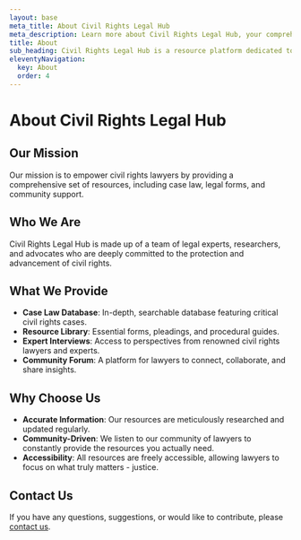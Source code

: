 ```yaml
---
layout: base
meta_title: About Civil Rights Legal Hub
meta_description: Learn more about Civil Rights Legal Hub, your comprehensive resource for civil rights law.
title: About
sub_heading: Civil Rights Legal Hub is a resource platform dedicated to equipping civil rights lawyers with the tools they need for success.
eleventyNavigation:
  key: About
  order: 4
---
```


# About Civil Rights Legal Hub

## Our Mission

Our mission is to empower civil rights lawyers by providing a comprehensive set of resources, including case law, legal forms, and community support.

## Who We Are

Civil Rights Legal Hub is made up of a team of legal experts, researchers, and advocates who are deeply committed to the protection and advancement of civil rights.

## What We Provide

- **Case Law Database**: In-depth, searchable database featuring critical civil rights cases.
- **Resource Library**: Essential forms, pleadings, and procedural guides.
- **Expert Interviews**: Access to perspectives from renowned civil rights lawyers and experts.
- **Community Forum**: A platform for lawyers to connect, collaborate, and share insights.

## Why Choose Us

- **Accurate Information**: Our resources are meticulously researched and updated regularly.
- **Community-Driven**: We listen to our community of lawyers to constantly provide the resources you actually need.
- **Accessibility**: All resources are freely accessible, allowing lawyers to focus on what truly matters - justice.

## Contact Us

If you have any questions, suggestions, or would like to contribute, please [contact us](#).

